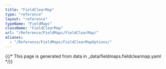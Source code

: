 ```yaml
---
title: "FieldClearMap"
type: "reference"
layout: "reference"
typeName: "FieldMaps"
className: "FieldClearMap"
url: "/Reference/FieldMaps/FieldClearMap/"
aliases:
  - "/Reference/FieldMaps/FieldClearMapOptions/"
---
```


{{/* This page is generated from data in _data/fieldmaps.fieldclearmap.yaml */}}

